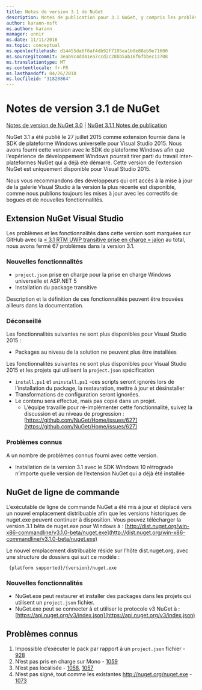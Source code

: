 ```yaml
---
title: Notes de version 3.1 de NuGet
description: Notes de publication pour 3.1 NuGet, y compris les problèmes connus, les correctifs de bogues, les fonctionnalités ajoutées et dcr.
author: karann-msft
ms.author: karann
manager: unnir
ms.date: 11/11/2016
ms.topic: conceptual
ms.openlocfilehash: d14455da6f8af4db92f7105ea1b0e88eb9e71600
ms.sourcegitcommit: 3eab9c4dd41ea7ccd2c28bb5ab16f6fbbec13708
ms.translationtype: MT
ms.contentlocale: fr-FR
ms.lasthandoff: 04/26/2018
ms.locfileid: "31820864"
---
```

# <a name="nuget-31-release-notes"></a>Notes de version 3.1 de NuGet

[Notes de version de NuGet 3.0](../release-notes/nuget-3.0.0.md) | [NuGet 3.1.1 Notes de publication](../release-notes/nuget-3.1.1.md)

NuGet 3.1 a été publié le 27 juillet 2015 comme extension fournie dans le SDK de plateforme Windows universelle pour Visual Studio 2015. Nous avons fourni cette version avec le SDK de plateforme Windows afin que l’expérience de développement Windows pourrait tirer parti du travail inter-plateformes NuGet qui a déjà été démarré. Cette version de l’extension NuGet est uniquement disponible pour Visual Studio 2015.

Nous vous recommandons des développeurs qui ont accès à la mise à jour de la galerie Visual Studio à la version la plus récente est disponible, comme nous publions toujours les mises à jour avec les correctifs de bogues et de nouvelles fonctionnalités.

## <a name="nuget-visual-studio-extension"></a>Extension NuGet Visual Studio

Les problèmes et les fonctionnalités dans cette version sont marquées sur GitHub avec la [« 3.1 RTM UWP transitive prise en charge » jalon](https://github.com/NuGet/Home/issues?utf8=%E2%9C%93&q=is%3Aclosed+milestone%3A%223.1+RTM+UWP+transitive+support%22+) au total, nous avons fermé 67 problèmes dans la version 3.1.

### <a name="new-features"></a>Nouvelles fonctionnalités

* `project.json` prise en charge pour la prise en charge Windows universelle et ASP.NET 5
* Installation du package transitive

Description et la définition de ces fonctionnalités peuvent être trouvées ailleurs dans la documentation.

### <a name="deprecated"></a>Déconseillé

Les fonctionnalités suivantes ne sont plus disponibles pour Visual Studio 2015 :

* Packages au niveau de la solution ne peuvent plus être installées

Les fonctionnalités suivantes ne sont plus disponibles pour Visual Studio 2015 et les projets qui utilisent la `project.json` spécification

* `install.ps1` et `uninstall.ps1` -ces scripts seront ignorés lors de l’installation du package, la restauration, mettre à jour et désinstaller
* Transformations de configuration seront ignorées.
* Le contenu sera effectué, mais pas copié dans un projet.
    * L’équipe travaille pour ré-implémenter cette fonctionnalité, suivez la discussion et au niveau de progression : [https://github.com/NuGet/Home/issues/627](https://github.com/NuGet/Home/issues/627)


### <a name="known-issues"></a>Problèmes connus

A un nombre de problèmes connus fourni avec cette version.

* Installation de la version 3.1 avec le SDK Windows 10 rétrograde n’importe quelle version de l’extension NuGet qui a déjà été installée

## <a name="nuget-command-line"></a>NuGet de ligne de commande

L’exécutable de ligne de commande NuGet a été mis à jour et déplacé vers un nouvel emplacement distribuable afin que les versions historiques de nuget.exe peuvent continuer à disposition.  Vous pouvez télécharger la version 3.1 bêta de nuget.exe pour Windows à : [http://dist.nuget.org/win-x86-commandline/v3.1.0-beta/nuget.exe](http://dist.nuget.org/win-x86-commandline/v3.1.0-beta/nuget.exe)

Le nouvel emplacement distribuable réside sur l’hôte dist.nuget.org, avec une structure de dossiers qui suit ce modèle :

     {platform supported}/{version}/nuget.exe

### <a name="new-features"></a>Nouvelles fonctionnalités

* NuGet.exe peut restaurer et installer des packages dans les projets qui utilisent un `project.json` fichier.
* NuGet.exe peut se connecter à et utiliser le protocole v3 NuGet à : [https://api.nuget.org/v3/index.json](https://api.nuget.org/v3/index.json)

## <a name="known-issues"></a>Problèmes connus ##

1.    Impossible d’exécuter le pack par rapport à un `project.json` fichier - [928](https://github.com/NuGet/Home/issues/928)
2.    N’est pas pris en charge sur Mono - [1059](https://github.com/NuGet/Home/issues/1059)
3.    N’est pas localisée - [1058](https://github.com/NuGet/Home/issues/1058), [1057](https://github.com/NuGet/Home/issues/1057)
4.    N’est pas signé, tout comme les existantes http://nuget.org/nuget.exe - [1073](https://github.com/NuGet/Home/issues/1073)
